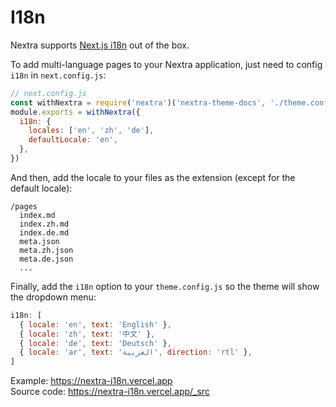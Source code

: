 # I18n

Nextra supports [Next.js i18n](https://nextjs.org/docs/advanced-features/i18n-routing) out of the box.

To add multi-language pages to your Nextra application, just need to config `i18n` in `next.config.js`:

```js
// next.config.js
const withNextra = require('nextra')('nextra-theme-docs', './theme.config.js')
module.exports = withNextra({
  i18n: {
    locales: ['en', 'zh', 'de'],
    defaultLocale: 'en',
  },
})
```

And then, add the locale to your files as the extension (except for the default locale):

```
/pages
  index.md
  index.zh.md
  index.de.md
  meta.json
  meta.zh.json
  meta.de.json
  ...
```

Finally, add the `i18n` option to your `theme.config.js` so the theme will show the dropdown menu:

```jsx
i18n: [
  { locale: 'en', text: 'English' },
  { locale: 'zh', text: '中文' },
  { locale: 'de', text: 'Deutsch' },
  { locale: 'ar', text: 'العربية', direction: 'rtl' },
]
```

Example: https://nextra-i18n.vercel.app  
Source code: https://nextra-i18n.vercel.app/_src
